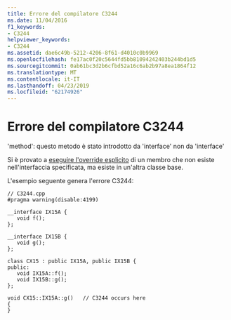 ```yaml
---
title: Errore del compilatore C3244
ms.date: 11/04/2016
f1_keywords:
- C3244
helpviewer_keywords:
- C3244
ms.assetid: dae6c49b-5212-4206-8f61-d4010c0b9969
ms.openlocfilehash: fe17ac0f20c5644fd5bb81094242403b244bd1d5
ms.sourcegitcommit: 0ab61bc3d2b6cfbd52a16c6ab2b97a8ea1864f12
ms.translationtype: MT
ms.contentlocale: it-IT
ms.lasthandoff: 04/23/2019
ms.locfileid: "62174926"
---
```

# <a name="compiler-error-c3244"></a>Errore del compilatore C3244

'method': questo metodo è stato introdotto da 'interface' non da 'interface'

Si è provato a [eseguire l'override esplicito](../../cpp/explicit-overrides-cpp.md) di un membro che non esiste nell'interfaccia specificata, ma esiste in un'altra classe base.

L'esempio seguente genera l'errore C3244:

```
// C3244.cpp
#pragma warning(disable:4199)

__interface IX15A {
   void f();
};

__interface IX15B {
   void g();
};

class CX15 : public IX15A, public IX15B {
public:
   void IX15A::f();
   void IX15B::g();
};

void CX15::IX15A::g()   // C3244 occurs here
{
}
```